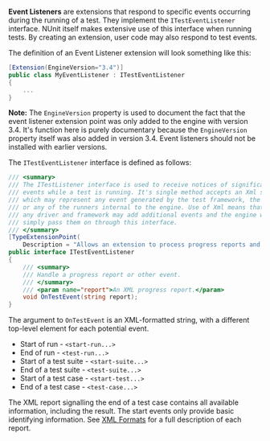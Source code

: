 **Event Listeners** are extensions that respond to specific events occurring during the running of a test. They implement the `ITestEventListener` interface. NUnit itself makes extensive use of this interface when running tests. By creating an extension, user code may also respond to test events.

The definition of an Event Listener extension will look something like this:

```csharp
[Extension(EngineVersion="3.4")]
public class MyEventListener : ITestEventListener
{
    ...
}
```

**Note:** The `EngineVersion` property is used to document the fact that the event listener extension point was only added to the engine with version 3.4. It's function here is purely documentary because the `EngineVersion` property itself was also added in version 3.4. Event listeners should not be installed with earlier versions.

The `ITestEventListener` interface is defined as follows:
```csharp
/// <summary>
/// The ITestListener interface is used to receive notices of significant
/// events while a test is running. It's single method accepts an Xml string, 
/// which may represent any event generated by the test framework, the driver
/// or any of the runners internal to the engine. Use of Xml means that
/// any driver and framework may add additional events and the engine will
/// simply pass them on through this interface.
/// </summary>
[TypeExtensionPoint(
    Description = "Allows an extension to process progress reports and other events from the test.")]
public interface ITestEventListener
{
    /// <summary>
    /// Handle a progress report or other event.
    /// </summary>
    /// <param name="report">An XML progress report.</param>
    void OnTestEvent(string report);
}
```

The argument to `OnTestEvent` is an XML-formatted string, with a different top-level element for each potential event.

 * Start of run - `<start-run...>`
 * End of run - `<test-run...>`
 * Start of a test suite - `<start-suite...>`
 * End of a test suite - `<test-suite...>`
 * Start of a test case - `<start-test...>`
 * End of a test case - `<test-case...>`

The XML report signalling the end of a test case contains all available information, including the result. The start events only provide basic identifying information. See [XML Formats](xref:xmlformats) for a full description of each report.
